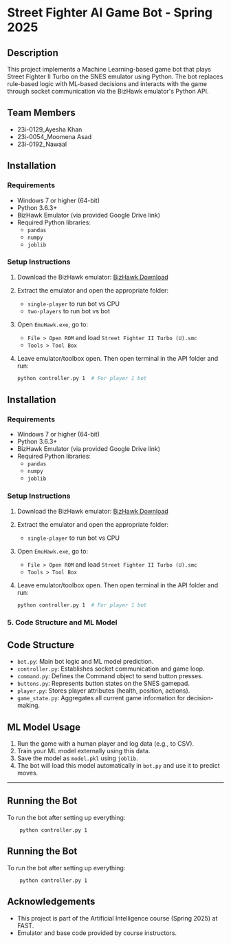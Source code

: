 # Street Fighter AI Game Bot - Spring 2025

## Description

This project implements a Machine Learning-based game bot that plays Street Fighter II Turbo on the SNES emulator using Python. The bot replaces rule-based logic with ML-based decisions and interacts with the game through socket communication via the BizHawk emulator's Python API.

## Team Members

- 23i-0129_Ayesha Khan
- 23i-0054_Moomena Asad
- 23i-0192_Nawaal

## Installation

### Requirements
- Windows 7 or higher (64-bit)
- Python 3.6.3+
- BizHawk Emulator (via provided Google Drive link)
- Required Python libraries:
  - `pandas`
  - `numpy`
  - `joblib`

### Setup Instructions

1. Download the BizHawk emulator:
   [BizHawk Download](https://drive.google.com/file/d/18SN8e_XqJFEPZ0wcWXQ8GnzuZk58cn-2/view?usp=sharing)

2. Extract the emulator and open the appropriate folder:
   - `single-player` to run bot vs CPU
   - `two-players` to run bot vs bot

3. Open `EmuHawk.exe`, go to:
   - `File > Open ROM` and load `Street Fighter II Turbo (U).smc`
   - `Tools > Tool Box`

4. Leave emulator/toolbox open. Then open terminal in the API folder and run:

   ```bash
   python controller.py 1  # For player 1 bot

## Installation

### Requirements
- Windows 7 or higher (64-bit)
- Python 3.6.3+
- BizHawk Emulator (via provided Google Drive link)
- Required Python libraries:
  - `pandas`
  - `numpy`
  - `joblib`

### Setup Instructions

1. Download the BizHawk emulator:
   [BizHawk Download](https://drive.google.com/file/d/18SN8e_XqJFEPZ0wcWXQ8GnzuZk58cn-2/view?usp=sharing)

2. Extract the emulator and open the appropriate folder:
   - `single-player` to run bot vs CPU

3. Open `EmuHawk.exe`, go to:
   - `File > Open ROM` and load `Street Fighter II Turbo (U).smc`
   - `Tools > Tool Box`

4. Leave emulator/toolbox open. Then open terminal in the API folder and run:

   ```bash
   python controller.py 1  # For player 1 bot


### 5. **Code Structure and ML Model**

## Code Structure

- `bot.py`: Main bot logic and ML model prediction.
- `controller.py`: Establishes socket communication and game loop.
- `command.py`: Defines the Command object to send button presses.
- `buttons.py`: Represents button states on the SNES gamepad.
- `player.py`: Stores player attributes (health, position, actions).
- `game_state.py`: Aggregates all current game information for decision-making.

## ML Model Usage

1. Run the game with a human player and log data (e.g., to CSV).
2. Train your ML model externally using this data.
3. Save the model as `model.pkl` using `joblib`.
4. The bot will load this model automatically in `bot.py` and use it to predict moves.
---
## Running the Bot

To run the bot after setting up everything:

        python controller.py 1
## Running the Bot

To run the bot after setting up everything:

        python controller.py 1

## Acknowledgements

- This project is part of the Artificial Intelligence course (Spring 2025) at FAST.
- Emulator and base code provided by course instructors.